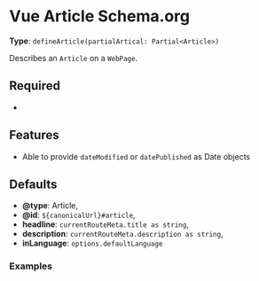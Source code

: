 # Vue Article Schema.org

**Type**: `defineArticle(partialArtical: Partial<Article>)`

Describes an `Article` on a `WebPage`.

## Required

- 


## Features

- Able to provide `dateModified` or `datePublished` as Date objects

## Defaults

- **@type**: Article,
- **@id**: `${canonicalUrl}#article`,
- **headline**: `currentRouteMeta.title as string`,
- **description**: `currentRouteMeta.description as string`,
- **inLanguage**: `options.defaultLanguage`

### Examples
